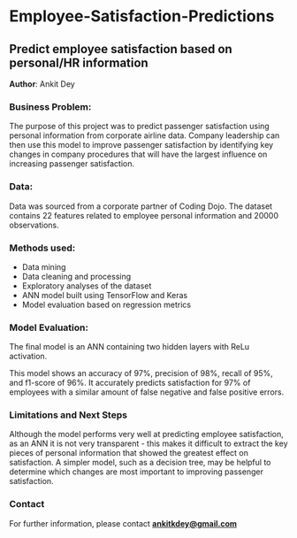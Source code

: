 # Employee-Satisfaction-Predictions
## Predict employee satisfaction based on personal/HR information

**Author**: Ankit Dey

### Business Problem:
The purpose of this project was to predict passenger satisfaction using personal information from corporate airline data. Company leadership can then use this model to improve passenger satisfaction by identifying key changes in company procedures that will have the largest influence on increasing passenger satisfaction.

### Data:
Data was sourced from a corporate partner of Coding Dojo. The dataset contains 22 features related to employee personal information and 20000 observations.

### Methods used:
- Data mining
- Data cleaning and processing
- Exploratory analyses of the dataset
- ANN model built using TensorFlow and Keras
- Model evaluation based on regression metrics 

### Model Evaluation:
The final model is an ANN containing two hidden layers with ReLu activation.

This model shows an accuracy of 97%, precision of 98%, recall of 95%, and f1-score of 96%. It accurately predicts satisfaction for 97% of employees with a similar amount of false negative and false positive errors.

### Limitations and Next Steps
Although the model performs very well at predicting employee satisfaction, as an ANN it is not very transparent - this makes it difficult to extract the key pieces of personal information that showed the greatest effect on satisfaction. A simpler model, such as a decision tree, may be helpful to determine which changes are most important to improving passenger satisfaction.

### Contact


For further information, please contact **ankitkdey@gmail.com**

